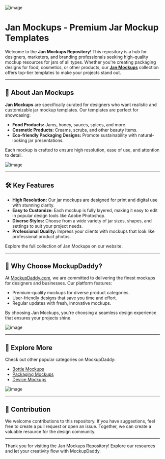 ![image](https://github.com/user-attachments/assets/2c55f86d-48b5-4d1b-869b-52d9193f476c)

# Jan Mockups - Premium Jar Mockup Templates

Welcome to the **Jan Mockups Repository**! This repository is a hub for designers, marketers, and branding professionals seeking high-quality mockup resources for jars of all types. Whether you're creating packaging designs for food, cosmetics, or other products, our **[Jan Mockups](https://www.mockupdaddy.com/jar-mockup)** collection offers top-tier templates to make your projects stand out.

---

## 🎨 About Jan Mockups

**Jan Mockups** are specifically curated for designers who want realistic and customizable jar mockup templates. Our templates are perfect for showcasing:

- **Food Products:** Jams, honey, sauces, spices, and more.
- **Cosmetic Products:** Creams, scrubs, and other beauty items.
- **Eco-friendly Packaging Designs:** Promote sustainability with natural-looking jar presentations.

Each mockup is crafted to ensure high resolution, ease of use, and attention to detail.

![image](https://github.com/user-attachments/assets/9252a1b6-c138-4382-9d4a-d297bdf55cbe)

---

## 🛠️ Key Features

- **High Resolution:** Our jar mockups are designed for print and digital use with stunning clarity.
- **Easy to Customize:** Each mockup is fully layered, making it easy to edit in popular design tools like Adobe Photoshop.
- **Diverse Styles:** Choose from a wide variety of jar sizes, shapes, and settings to suit your project needs.
- **Professional Quality:** Impress your clients with mockups that look like professional product photos.

Explore the full collection of Jan Mockups on our website.

---

## 🚀 Why Choose MockupDaddy?

At [MockupDaddy.com](https://www.mockupdaddy.com/), we are committed to delivering the finest mockups for designers and businesses. Our platform features:

- Premium-quality mockups for diverse product categories.
- User-friendly designs that save you time and effort.
- Regular updates with fresh, innovative mockups.

By choosing Jan Mockups, you're choosing a seamless design experience that ensures your projects shine.

![image](https://github.com/user-attachments/assets/3a484626-bca2-4a97-b2e8-e0dac2c6607d)

---

## 🔗 Explore More

Check out other popular categories on MockupDaddy:

- [Bottle Mockups](https://www.mockupdaddy.com/bottle-mockup)
- [Packaging Mockups](https://www.mockupdaddy.com/packaging-mockup)
- [Device Mockups](https://www.mockupdaddy.com/device-mockup)
  
![image](https://github.com/user-attachments/assets/f7cea609-44bc-4db5-ac2d-d2842be0f6e7)

---

## 📢 Contribution

We welcome contributions to this repository. If you have suggestions, feel free to create a pull request or open an issue. Together, we can create a valuable resource for the design community.

---

Thank you for visiting the Jan Mockups Repository! Explore our resources and let your creativity flow with MockupDaddy.
